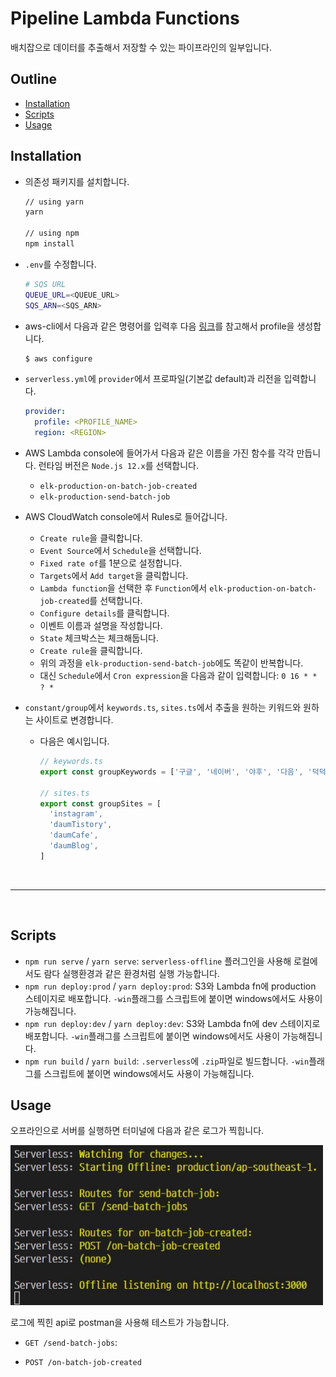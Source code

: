# Pipeline Lambda Functions

배치잡으로 데이터를 추출해서 저장할 수 있는 파이프라인의 일부입니다.

## Outline

- [Installation](#Installation)
- [Scripts](#Scripts)
- [Usage](#Usage)

## Installation

- 의존성 패키지를 설치합니다.

  ```sh
  // using yarn
  yarn

  // using npm
  npm install
  ```

- `.env`를 수정합니다.

  ```sh
  # SQS URL
  QUEUE_URL=<QUEUE_URL>
  SQS_ARN=<SQS_ARN>
  ```

- aws-cli에서 다음과 같은 명령어를 입력후 다음 [링크](http://localhost:49160/devops/2020/01/05/aws-cli.html)를 참고해서 profile을 생성합니다.

  ```sh
  $ aws configure
  ```

- `serverless.yml`에 `provider`에서 프로파일(기본값 default)과 리전을 입력합니다.

  ```yml
  provider:
    profile: <PROFILE_NAME>
    region: <REGION>
  ```

- AWS Lambda console에 들어가서 다음과 같은 이름을 가진 함수를 각각 만듭니다. 런타임 버전은 `Node.js 12.x`를 선택합니다.

  - `elk-production-on-batch-job-created`
  - `elk-production-send-batch-job`

- AWS CloudWatch console에서 Rules로 들어갑니다.

  - `Create rule`을 클릭합니다.
  - `Event Source`에서 `Schedule`을 선택합니다.
  - `Fixed rate of`를 1분으로 설정합니다.
  - `Targets`에서 `Add target`을 클릭합니다.
  - `Lambda function`을 선택한 후 `Function`에서 `elk-production-on-batch-job-created`를 선택합니다.
  - `Configure details`를 클릭합니다.
  - 이벤트 이름과 설명을 작성합니다.
  - `State` 체크박스는 체크해둡니다.
  - `Create rule`을 클릭합니다.
  - 위의 과정을 `elk-production-send-batch-job`에도 똑같이 반복합니다.
  - 대신 `Schedule`에서 `Cron expression`을 다음과 같이 입력합니다: `0 16 * * ? *`

- `constant/group`에서 `keywords.ts`, `sites.ts`에서 추출을 원하는 키워드와 원하는 사이트로 변경합니다.

  - 다음은 예시입니다.

    ```ts
    // keywords.ts
    export const groupKeywords = ['구글', '네이버', '야후', '다음', '덕덕고']

    // sites.ts
    export const groupSites = [
      'instagram',
      'daumTistory',
      'daumCafe',
      'daumBlog',
    ]
    ```

<br>

---

<br>

## Scripts

- `npm run serve` / `yarn serve`: `serverless-offline` 플러그인을 사용해 로컬에서도 람다 실행환경과 같은 환경처럼 실행 가능합니다.
- `npm run deploy:prod` / `yarn deploy:prod`: S3와 Lambda fn에 production 스테이지로 배포합니다. `-win`플래그를 스크립트에 붙이면 windows에서도 사용이 가능해집니다.
- `npm run deploy:dev` / `yarn deploy:dev`: S3와 Lambda fn에 dev 스테이지로 배포합니다. `-win`플래그를 스크립트에 붙이면 windows에서도 사용이 가능해집니다.
- `npm run build` / `yarn build`: `.serverless`에 `.zip`파일로 빌드합니다. `-win`플래그를 스크립트에 붙이면 windows에서도 사용이 가능해집니다.

## Usage

오프라인으로 서버를 실행하면 터미널에 다음과 같은 로그가 찍힙니다.

<img src="./docs/assets/images/01.jpg" width="500">

로그에 찍힌 api로 postman을 사용해 테스트가 가능합니다.

- `GET /send-batch-jobs`:

- `POST /on-batch-job-created`
